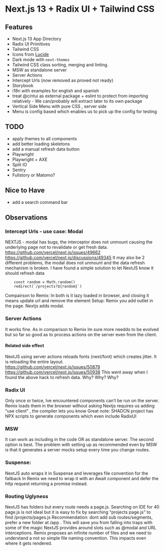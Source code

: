 # Next.js 13 + Radix UI + Tailwind CSS

## Features

- Next.js 13 App Directory
- Radix UI Primitives
- Tailwind CSS
- Icons from [Lucide](https://lucide.dev)
- Dark mode with `next-themes`
- Tailwind CSS class sorting, merging and linting.
- MSW as standalone server
- Server Actions
- Intercept Urls (now removed as proved not ready)
- Storybook
- i18n with examples for english and spanish
- treat @cintui as external package + eslint to protect from importing relatively - We can/probably will extract later to its own package
- Vertical Side Menu with pure CSS , server side
- Menu is config based which enables us to pick up the config for testing


## TODO
- apply themes to all components
- add better loading skeletons
- add a manual refresh data button
- Playwright
- Playwright + AXE
- Split IO
- Sentry
- Fullstory or Matomo?

## Nice to Have
- add a search command bar

## Observations

### Intercept Urls - use case: Modal
  NEXTJS - modal has bugs, the interceptor does not unmount causing the underlying page not to revalidate or get fresh data.
  https://github.com/vercel/next.js/issues/49662
  https://github.com/vercel/next.js/discussions/49345
  It may also be 2 different problems, the modal does not unmount and the data refresh mechanism is broken.
  I have found a simple solution to let NextJS know it should refresh data
  ```
      const random = Math.random()
      redirect(`/projects?${random}`)
  ```

  Compairson to Remix: In both is it lazy loaded in browser, and closing it means update url and remove the element
  Setup: Remix you add outlet in the page. Nextjs adds modal.

### Server Actions
  It works fine. As in comparison to Remix Im sure more needds to be evolved but so far so good as to process actions on the server even from the client.

#### Related side effect
  NextJS using server actions reloads fonts (next/font) which creates jitter. It is reloading the entire layout.
  https://github.com/vercel/next.js/issues/50879
  https://github.com/vercel/next.js/issues/50938
  This went away when I found the above hack to refresh data. Why? Why? Why?

### Radix UI
  Only once or twice, Ive encountered components can’t be run on the server.
  Remix loads them in the browser without asking
  Nextjs requires us adding “use client” , the compiler lets you know
  Great note: SHADCN project has NPX scripts to generate components which even include RadixUI

### MSW
 It can work as including in the code OR as standalone server. The second option is best.
 The problem with setting up as recommended even by MSW is that it generates a server mocks setup every time you change routes.

### Suspense:
  NextJS auto wraps it in Suspense and leverages file convention for the fallback
  In Remix we need to wrap it with an Await component and defer the http request returning a promise instead.

### Routing Uglyness
  NextJS has folders but every route needs a page.js. Searching on IDE for 40 page.js is not ideal but it is easy to fix by searching “projects page.js” to find /projects/pages.js
  Recommendation: dont add sub routes/segments, prefer a new folder at /app . This will save you from falling into traps with some of the magic NextJS provides around slots such as @modal and URL interceptions.
  Remix proposes an infinite number of files and we need to understand a not so simple file naming convention. This impacts even where it gets rendered.









